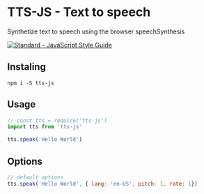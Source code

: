 # TTS-JS - Text to speech

Synthetize text to speech using the browser speechSynthesis

[![Standard - JavaScript Style Guide](https://img.shields.io/badge/code_style-standard-brightgreen.svg)](http://standardjs.com/)

## Instaling

```
npm i -S tts-js
```

## Usage

``` javascript
// const tts = require('tts-js')
import tts from 'tts-js'

tts.speak('Hello World')
```

## Options

``` javascript
// default options
tts.speak('Hello World', { lang: 'en-US', pitch: 1, rate: 1})
```
